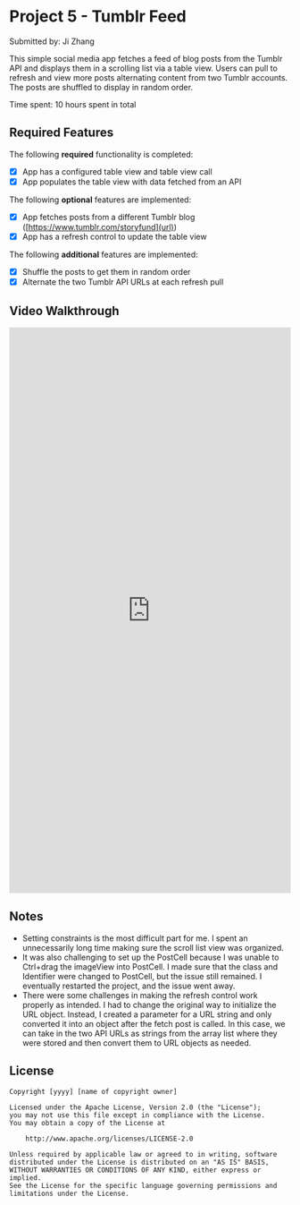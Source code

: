 # Project 5 - Tumblr Feed

Submitted by: Ji Zhang

This simple social media app fetches a feed of blog posts from the Tumblr API and displays them in a scrolling list via a table view. Users can pull to refresh and view more posts alternating content from two Tumblr accounts. The posts are shuffled to display in random order. 

Time spent: 10 hours spent in total

## Required Features

The following **required** functionality is completed:

- [X] App has a configured table view and table view call
- [X] App populates the table view with data fetched from an API

The following **optional** features are implemented:

- [X] App fetches posts from a different Tumblr blog ([https://www.tumblr.com/storyfund](url))
- [X] App has a refresh control to update the table view

The following **additional** features are implemented:

- [X] Shuffle the posts to get them in random order
- [X] Alternate the two Tumblr API URLs at each refresh pull

## Video Walkthrough

<iframe class="imgur-embed" width="100%" height="1011" frameborder="0" src="https://i.imgur.com/nnFYgcc.gifv#embed"></iframe>
  

## Notes

- Setting constraints is the most difficult part for me. I spent an unnecessarily long time making sure the scroll list view was organized.
- It was also challenging to set up the PostCell because I was unable to Ctrl+drag the imageView into PostCell. I made sure that the class and Identifier were changed to PostCell, but the issue still remained. I eventually restarted the project, and the issue went away.
- There were some challenges in making the refresh control work properly as intended. I had to change the original way to initialize the URL object. Instead, I created a parameter for a URL string and only converted it into an object after the fetch post is called. In this case, we can take in the two API URLs as strings from the array list where they were stored and then convert them to URL objects as needed.

## License

    Copyright [yyyy] [name of copyright owner]

    Licensed under the Apache License, Version 2.0 (the "License");
    you may not use this file except in compliance with the License.
    You may obtain a copy of the License at

        http://www.apache.org/licenses/LICENSE-2.0

    Unless required by applicable law or agreed to in writing, software
    distributed under the License is distributed on an "AS IS" BASIS,
    WITHOUT WARRANTIES OR CONDITIONS OF ANY KIND, either express or implied.
    See the License for the specific language governing permissions and
    limitations under the License.
